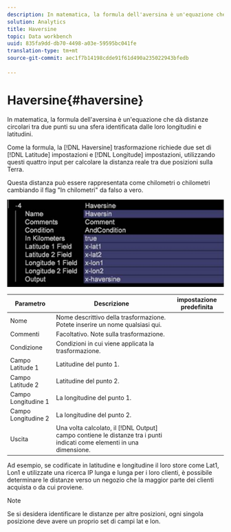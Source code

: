 ```yaml
---
description: In matematica, la formula dell'aversina è un'equazione che dà distanze circolari tra due punti su una sfera identificata dalle loro longitudini e latitudini.
solution: Analytics
title: Haversine
topic: Data workbench
uuid: 835fa9dd-db70-4498-a03e-59595bc041fe
translation-type: tm+mt
source-git-commit: aec1f7b14198cdde91f61d490a235022943bfedb

---
```



# Haversine{#haversine}

In matematica, la formula dell&#39;aversina è un&#39;equazione che dà distanze circolari tra due punti su una sfera identificata dalle loro longitudini e latitudini.

Come la formula, la [!DNL Haversine] trasformazione richiede due set di [!DNL Latitude] impostazioni e [!DNL Longitude] impostazioni, utilizzando questi quattro input per calcolare la distanza reale tra due posizioni sulla Terra.

Questa distanza può essere rappresentata come chilometri o chilometri cambiando il flag &quot;In chilometri&quot; da falso a vero.

![](assets/cfg_TransformationType_Haversine.png)

| Parametro | Descrizione | impostazione predefinita |
|---|---|---|
| Nome | Nome descrittivo della trasformazione. Potete inserire un nome qualsiasi qui. |  |
| Commenti | Facoltativo. Note sulla trasformazione. |  |
| Condizione | Condizioni in cui viene applicata la trasformazione. |  |
| Campo Latitude 1 | Latitudine del punto 1. |  |
| Campo Latitude 2 | Latitudine del punto 2. |  |
| Campo Longitudine 1 | La longitudine del punto 1. |  |
| Campo Longitudine 2 | La longitudine del punto 2. |  |
| Uscita | Una volta calcolato, il [!DNL Output] campo contiene le distanze tra i punti indicati come elementi in una dimensione. |  |

Ad esempio, se codificate in latitudine e longitudine il loro store come Lat1, Lon1 e utilizzate una ricerca IP lunga e lunga per i loro clienti, è possibile determinare le distanze verso un negozio che la maggior parte dei clienti acquista o da cui proviene.

>[!NOTE]
>
>Se si desidera identificare le distanze per altre posizioni, ogni singola posizione deve avere un proprio set di campi lat e lon.

